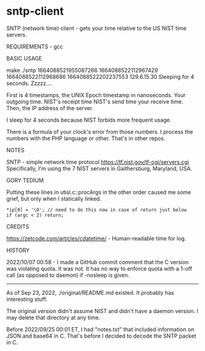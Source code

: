 # sntp-client

SNTP (network time) client - gets your time relative to the US NIST time servers.

REQUIREMENTS - gcc

BASIC USAGE

make
./sntp
1664088521955087266
1664088522112967429
1664088522112968686
1664088522202237553
129.6.15.30
Sleeping for 4 seconds.  Zzzzz....

First is 4 timestamps, the UNIX Epoch timestamp in nanoseconds.
Your outgoing time.
NIST's receipt time
NIST's send time
your receive time.
Then, the IP address of the server.

I sleep for 4 seconds because NIST forbids more frequent usage.

There is a formula of your clock's error from those numbers.  I process the numbers with 
the PHP language or other.  That's in other repos.  

NOTES

SNTP - simple network time protocol
https://tf.nist.gov/tf-cgi/servers.cgi
Specifically, I'm using the 7 NIST servers in Gaithersburg, Maryland, USA.

GORY TEDIUM

Putting these lines in utisl.c::procArgs in the other order caused me some grief, but only when I statically linked.

	*ip[0] = '\0'; // need to do this now in case of return just below
	if (argc < 2) return;


CREDITS

https://zetcode.com/articles/cdatetime/ - Human-readable time for log.


HISTORY

2022/10/07 00:58 - I made a GitHub commit comment that the C version was violating quota.  It was not.  It has no way to enforce quota with a 1-off 
			call (as opposed to daemon) if -nosleep is given.

****
As of Sep 23, 2022, ./original/README.md existed.  It probably has interesting stuff.  

The original version didn't assume NIST and didn't have a daemon version.  I may delete 
that directory at any time.

Before 2022/09/25 00:01 ET, I had "notes.txt" that included information on JSON and base64 
in C.  That's before I decided to decode the SNTP packet in C.
